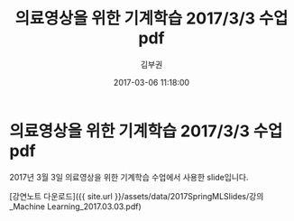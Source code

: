 ﻿---
layout: post
title: 의료영상을 위한 기계학습 2017/3/3 수업 pdf
date: 2017-03-06 11:18:00
author: 김부권
author-email: bukweonkim@naver.com
description: 의료영상을 위한 기계학습 2017/3/3 수업 pdf
---

# 의료영상을 위한 기계학습 2017/3/3 수업 pdf
2017년 3월 3일 의료영상을 위한 기계학습 수업에서 사용한 slide입니다.

[강연노트 다운로드]({{ site.url }}/assets/data/2017SpringMLSlides/강의_Machine Learning_2017.03.03.pdf)


